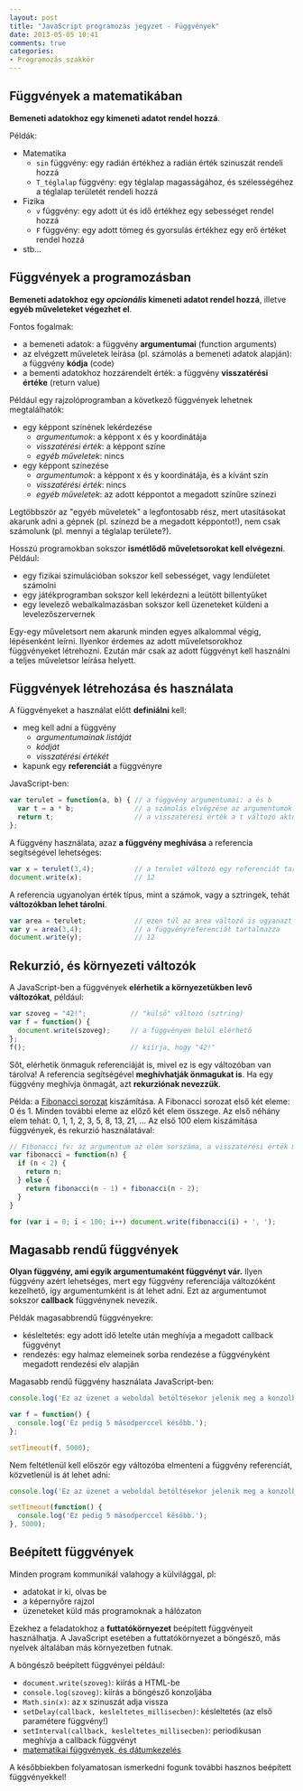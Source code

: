 ```yaml
---
layout: post
title: "JavaScript programozás jegyzet - Függvények"
date: 2013-05-05 10:41
comments: true
categories:
- Programozás szakkör
---
```


Függvények a matematikában
--------------------------

**Bemeneti adatokhoz egy kimeneti adatot rendel hozzá**.

Példák:

* Matematika
  * `sin` függvény: egy radián értékhez a radián érték szinuszát rendeli hozzá
  * `T_téglalap` függvény: egy téglalap magasságához, és szélességéhez a téglalap területét rendeli hozzá
* Fizika
  * `v` függvény: egy adott út és idő értékhez egy sebességet rendel hozzá
  * `F` függvény: egy adott tömeg és gyorsulás értékhez egy erő értéket rendel hozzá
* stb...

Függvények a programozásban
---------------------------

**Bemeneti adatokhoz egy _opcionális_ kimeneti adatot rendel hozzá**, illetve **egyéb műveleteket végezhet el**.

Fontos fogalmak:

* a bemeneti adatok: a függvény **argumentumai** (function arguments)
* az elvégzett műveletek leírása (pl. számolás a bemeneti adatok alapján): a függvény **kódja** (code)
* a bementi adatokhoz hozzárendelt érték: a függvény **visszatérési értéke** (return value)

Például egy rajzolóprogramban a következő függvények lehetnek megtalálhatók:

* egy képpont színének lekérdezése
  * _argumentumok_: a képpont x és y koordinátája
  * _visszatérési érték_: a képpont színe
  * _egyéb műveletek_: nincs
* egy képpont színezése
  * _argumentumok_: a képpont x és y koordinátája, és a kívánt szín
  * _visszatérési érték_: nincs
  * _egyéb műveletek_: az adott képpontot a megadott színűre színezi

Legtöbbször az "egyéb műveletek" a legfontosabb rész, mert utasításokat akarunk adni a gépnek (pl. színezd be a megadott képpontot!), nem csak számolunk (pl. mennyi a téglalap területe?).

Hosszú programokban sokszor **ismétlődő műveletsorokat kell elvégezni**. Például:

* egy fizikai szimulációban sokszor kell sebességet, vagy lendületet számolni
* egy játékprogramban sokszor kell lekérdezni a leütött billentyűket
* egy levelező webalkalmazásban sokszor kell üzeneteket küldeni a levelezőszervernek

Egy-egy műveletsort nem akarunk minden egyes alkalommal végig, lépésenként leírni. Ilyenkor érdemes az adott műveletsorokhoz függvényeket létrehozni. Ezután már csak az adott függvényt kell használni a teljes műveletsor leírása helyett.

Függvények létrehozása és használata
------------------------------------

A függvényeket a használat előtt **definiálni** kell:

* meg kell adni a függvény
  * *argumentumainak listáját*
  * *kódját*
  * *visszatérési értékét*
* kapunk egy **referenciát** a függvényre

JavaScript-ben:

```javascript
var terulet = function(a, b) { // a függvény argumentumai: a és b
  var t = a * b;               // a számolás elvégzése az argumentumok felhasználásával
  return t;                    // a visszatérési érték a t változó aktuális értéke
};
```

A függvény használata, azaz **a függvény meghívása** a referencia segítségével lehetséges:

```javascript
var x = terulet(3,4);          // a terulet változó egy referenciát tartalmaz a fv-re!
document.write(x);             // 12
```

A referencia ugyanolyan érték típus, mint a számok, vagy a sztringek, tehát **változókban lehet tárolni**.

```javascript
var area = terulet;            // ezen túl az area változó is ugyanazt
var y = area(3,4);             // a függvényreferenciát tartalmazza
document.write(y);             // 12
```

Rekurzió, és környezeti változók
--------------------------------

A JavaScript-ben a függvények **elérhetik a környezetükben levő változókat**, például:

```javascript
var szoveg = "42!";           // "külső" változó (sztring)
var f = function() {
  document.write(szoveg);     // a függvényen belül elérhető
};
f();                          // kiírja, hogy "42!"
```

Sőt, elérhetik önmaguk referenciáját is, mivel ez is egy változóban van tárolva! A referencia segítségével **meghívhatják önmagukat is**. Ha egy függvény meghívja önmagát, azt **rekurziónak nevezzük**.

Példa: a [Fibonacci sorozat](http://hu.wikipedia.org/wiki/Fibonacci-sz%C3%A1mok) kiszámítása. A Fibonacci sorozat első két eleme: 0 és 1. Minden további eleme az előző két elem összege. Az első néhány elem tehát: 0, 1, 1, 2, 3, 5, 8, 13, 21, ... Az első 100 elem kiszámítása függvények, és rekurzió használatával:

```javascript
// Fibonacci fv: az argumentum az elem sorszáma, a visszatérési érték maga az elem:
var fibonacci = function(n) {
  if (n < 2) {
    return n;
  } else {
    return fibonacci(n - 1) + fibonacci(n - 2);
  }
}

for (var i = 0; i < 100; i++) document.write(fibonacci(i) + ', ');
```

Magasabb rendű függvények
-------------------------

**Olyan függvény, ami egyik argumentumaként függvényt vár.** Ilyen függvény azért lehetséges, mert egy függvény referenciája változóként kezelhető, így argumentumként is át lehet adni. Ezt az argumentumot sokszor **callback** függvénynek nevezik.

Példák magasabbrendű függvényekre:

* késleltetés: egy adott idő letelte után meghívja a megadott callback függvényt
* rendezés: egy halmaz elemeinek sorba rendezése a függvényként megadott rendezési elv alapján

Magasabb rendű függvény használata JavaScript-ben:

```javascript
console.log('Ez az üzenet a weboldal betöltésekor jelenik meg a konzolban.');

var f = function() {
  console.log('Ez pedig 5 másodperccel később.');
};

setTimeout(f, 5000);
```

Nem feltétlenül kell először egy változóba elmenteni a függvény referenciát, közvetlenül is át lehet adni:

```javascript
console.log('Ez az üzenet a weboldal betöltésekor jelenik meg a konzolban.');

setTimeout(function() {
  console.log('Ez pedig 5 másodperccel később.');
}, 5000);
```

Beépített függvények
--------------------

Minden program kommunikál valahogy a külvilággal, pl:

* adatokat ír ki, olvas be
* a képernyőre rajzol
* üzeneteket küld más programoknak a hálózaton

Ezekhez a feladatokhoz a **futtatókörnyezet** beépített függvényeit használhatja. A JavaScript esetében a futtatókörnyezet a böngésző, más nyelvek általában más környezetben futnak.

A böngésző beépített függvényei például:

* `document.write(szoveg)`: kiírás a HTML-be
* `console.log(szoveg)`: kiírás a böngésző konzoljába
* `Math.sin(x)`: az x szinuszát adja vissza
* `setDelay(callback, kesleltetes_millisecben)`: késleltetés (az első paramétere függvény!)
* `setInterval(callback, kesleltetes_millisecben)`: periodikusan meghívja a callback függvényt
* [matematikai függvények, és dátumkezelés](http://nyelvek.inf.elte.hu/leirasok/JavaScript/index.php?chapter=12)

A későbbiekben folyamatosan ismerkedni fogunk további hasznos beépített függvényekkel!

